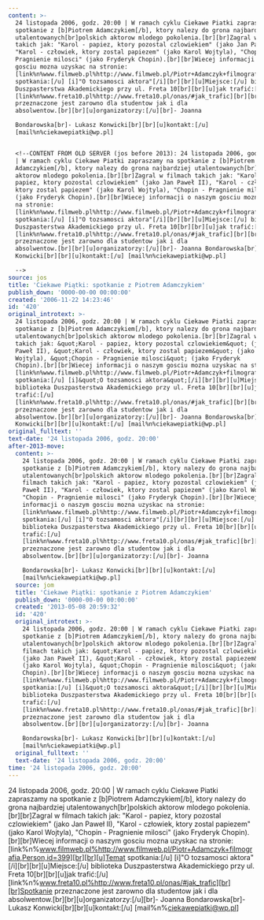 ```yaml
---
content: >-
  24 listopada 2006, godz. 20:00 | W ramach cyklu Ciekawe Piatki zapraszamy na
  spotkanie z [b]Piotrem Adamczykiem[/b], ktory nalezy do grona najbardziej
  utalentowanych[br]polskich aktorow mlodego pokolenia.[br][br]Zagral w filmach
  takich jak: "Karol - papiez, ktory pozostal czlowiekiem" (jako Jan Paweł II),
  "Karol - człowiek, ktory zostal papiezem" (jako Karol Wojtyla), "Chopin -
  Pragnienie milosci" (jako Fryderyk Chopin).[br][br]Wiecej informacji o naszym
  gosciu mozna uzyskac na stronie:
  [link%n%www.filmweb.pl%http://www.filmweb.pl/Piotr+Adamczyk+filmografia,Person,id=399][br][br][u]Temat
  spotkania:[/u] [i]"O tozsamosci aktora"[/i][br][br][u]Miejsce:[/u] biblioteka
  Duszpasterstwa Akademickiego przy ul. Freta 10[br][br][u]jak trafić:[/u]
  [link%n%www.freta10.pl%http://www.freta10.pl/onas/#jak_trafic][br][br]Spotkanie
  przeznaczone jest zarowno dla studentow jak i dla
  absolwentow.[br][br][u]organizatorzy:[/u][br]- Joanna 

  Bondarowska[br]- Lukasz Konwicki[br][br][u]kontakt:[/u]
  [mail%n%ciekawepiatki@wp.pl]


  <!--CONTENT FROM OLD SERVER (jos before 2013): 24 listopada 2006, godz. 20:00
  | W ramach cyklu Ciekawe Piatki zapraszamy na spotkanie z [b]Piotrem
  Adamczykiem[/b], ktory nalezy do grona najbardziej utalentowanych[br]polskich
  aktorow mlodego pokolenia.[br][br]Zagral w filmach takich jak: "Karol -
  papiez, ktory pozostal czlowiekiem" (jako Jan Paweł II), "Karol - człowiek,
  ktory zostal papiezem" (jako Karol Wojtyla), "Chopin - Pragnienie milosci"
  (jako Fryderyk Chopin).[br][br]Wiecej informacji o naszym gosciu mozna uzyskac
  na stronie:
  [link%n%www.filmweb.pl%http://www.filmweb.pl/Piotr+Adamczyk+filmografia,Person,id=399][br][br][u]Temat
  spotkania:[/u] [i]"O tozsamosci aktora"[/i][br][br][u]Miejsce:[/u] biblioteka
  Duszpasterstwa Akademickiego przy ul. Freta 10[br][br][u]jak trafić:[/u]
  [link%n%www.freta10.pl%http://www.freta10.pl/onas/#jak_trafic][br][br]Spotkanie
  przeznaczone jest zarowno dla studentow jak i dla
  absolwentow.[br][br][u]organizatorzy:[/u][br]- Joanna Bondarowska[br]- Lukasz
  Konwicki[br][br][u]kontakt:[/u] [mail%n%ciekawepiatki@wp.pl]

  -->
source: jos
title: 'Ciekawe Piątki: spotkanie z Piotrem Adamczykiem'
publish_down: '0000-00-00 00:00:00'
created: '2006-11-22 14:23:46'
id: '420'
original_introtext: >-
  24 listopada 2006, godz. 20:00 | W ramach cyklu Ciekawe Piatki zapraszamy na
  spotkanie z [b]Piotrem Adamczykiem[/b], ktory nalezy do grona najbardziej
  utalentowanych[br]polskich aktorow mlodego pokolenia.[br][br]Zagral w filmach
  takich jak: &quot;Karol - papiez, ktory pozostal czlowiekiem&quot; (jako Jan
  Paweł II), &quot;Karol - człowiek, ktory zostal papiezem&quot; (jako Karol
  Wojtyla), &quot;Chopin - Pragnienie milosci&quot; (jako Fryderyk
  Chopin).[br][br]Wiecej informacji o naszym gosciu mozna uzyskac na stronie:
  [link%n%www.filmweb.pl%http://www.filmweb.pl/Piotr+Adamczyk+filmografia,Person,id=399][br][br][u]Temat
  spotkania:[/u] [i]&quot;O tozsamosci aktora&quot;[/i][br][br][u]Miejsce:[/u]
  biblioteka Duszpasterstwa Akademickiego przy ul. Freta 10[br][br][u]jak
  trafić:[/u]
  [link%n%www.freta10.pl%http://www.freta10.pl/onas/#jak_trafic][br][br]Spotkanie
  przeznaczone jest zarowno dla studentow jak i dla
  absolwentow.[br][br][u]organizatorzy:[/u][br]- Joanna Bondarowska[br]- Lukasz
  Konwicki[br][br][u]kontakt:[/u] [mail%n%ciekawepiatki@wp.pl]
original_fulltext: ''
text-date: '24 listopada 2006, godz. 20:00'
after-2013-move:
  content: >-
    24 listopada 2006, godz. 20:00 | W ramach cyklu Ciekawe Piatki zapraszamy na
    spotkanie z [b]Piotrem Adamczykiem[/b], ktory nalezy do grona najbardziej
    utalentowanych[br]polskich aktorow mlodego pokolenia.[br][br]Zagral w
    filmach takich jak: "Karol - papiez, ktory pozostal czlowiekiem" (jako Jan
    Paweł II), "Karol - człowiek, ktory zostal papiezem" (jako Karol Wojtyla),
    "Chopin - Pragnienie milosci" (jako Fryderyk Chopin).[br][br]Wiecej
    informacji o naszym gosciu mozna uzyskac na stronie:
    [link%n%www.filmweb.pl%http://www.filmweb.pl/Piotr+Adamczyk+filmografia,Person,id=399][br][br][u]Temat
    spotkania:[/u] [i]"O tozsamosci aktora"[/i][br][br][u]Miejsce:[/u]
    biblioteka Duszpasterstwa Akademickiego przy ul. Freta 10[br][br][u]jak
    trafić:[/u]
    [link%n%www.freta10.pl%http://www.freta10.pl/onas/#jak_trafic][br][br]Spotkanie
    przeznaczone jest zarowno dla studentow jak i dla
    absolwentow.[br][br][u]organizatorzy:[/u][br]- Joanna 

    Bondarowska[br]- Lukasz Konwicki[br][br][u]kontakt:[/u]
    [mail%n%ciekawepiatki@wp.pl]
  source: jom
  title: 'Ciekawe Piątki: spotkanie z Piotrem Adamczykiem'
  publish_down: '0000-00-00 00:00:00'
  created: '2013-05-08 20:59:32'
  id: '420'
  original_introtext: >-
    24 listopada 2006, godz. 20:00 | W ramach cyklu Ciekawe Piatki zapraszamy na
    spotkanie z [b]Piotrem Adamczykiem[/b], ktory nalezy do grona najbardziej
    utalentowanych[br]polskich aktorow mlodego pokolenia.[br][br]Zagral w
    filmach takich jak: &quot;Karol - papiez, ktory pozostal czlowiekiem&quot;
    (jako Jan Paweł II), &quot;Karol - człowiek, ktory zostal papiezem&quot;
    (jako Karol Wojtyla), &quot;Chopin - Pragnienie milosci&quot; (jako Fryderyk
    Chopin).[br][br]Wiecej informacji o naszym gosciu mozna uzyskac na stronie:
    [link%n%www.filmweb.pl%http://www.filmweb.pl/Piotr+Adamczyk+filmografia,Person,id=399][br][br][u]Temat
    spotkania:[/u] [i]&quot;O tozsamosci aktora&quot;[/i][br][br][u]Miejsce:[/u]
    biblioteka Duszpasterstwa Akademickiego przy ul. Freta 10[br][br][u]jak
    trafić:[/u]
    [link%n%www.freta10.pl%http://www.freta10.pl/onas/#jak_trafic][br][br]Spotkanie
    przeznaczone jest zarowno dla studentow jak i dla
    absolwentow.[br][br][u]organizatorzy:[/u][br]- Joanna 

    Bondarowska[br]- Lukasz Konwicki[br][br][u]kontakt:[/u]
    [mail%n%ciekawepiatki@wp.pl]
  original_fulltext: ''
  text-date: '24 listopada 2006, godz. 20:00'
time: '24 listopada 2006, godz. 20:00'
---
```

24 listopada 2006, godz. 20:00 | W ramach cyklu Ciekawe Piatki zapraszamy na spotkanie z [b]Piotrem Adamczykiem[/b], ktory nalezy do grona najbardziej utalentowanych[br]polskich aktorow mlodego pokolenia.[br][br]Zagral w filmach takich jak: "Karol - papiez, ktory pozostal czlowiekiem" (jako Jan Paweł II), "Karol - człowiek, ktory zostal papiezem" (jako Karol Wojtyla), "Chopin - Pragnienie milosci" (jako Fryderyk Chopin).[br][br]Wiecej informacji o naszym gosciu mozna uzyskac na stronie: [link%n%www.filmweb.pl%http://www.filmweb.pl/Piotr+Adamczyk+filmografia,Person,id=399][br][br][u]Temat spotkania:[/u] [i]"O tozsamosci aktora"[/i][br][br][u]Miejsce:[/u] biblioteka Duszpasterstwa Akademickiego przy ul. Freta 10[br][br][u]jak trafić:[/u] [link%n%www.freta10.pl%http://www.freta10.pl/onas/#jak_trafic][br][br]Spotkanie przeznaczone jest zarowno dla studentow jak i dla absolwentow.[br][br][u]organizatorzy:[/u][br]- Joanna 
Bondarowska[br]- Lukasz Konwicki[br][br][u]kontakt:[/u] [mail%n%ciekawepiatki@wp.pl]

<!--CONTENT FROM OLD SERVER (jos before 2013): 24 listopada 2006, godz. 20:00 | W ramach cyklu Ciekawe Piatki zapraszamy na spotkanie z [b]Piotrem Adamczykiem[/b], ktory nalezy do grona najbardziej utalentowanych[br]polskich aktorow mlodego pokolenia.[br][br]Zagral w filmach takich jak: "Karol - papiez, ktory pozostal czlowiekiem" (jako Jan Paweł II), "Karol - człowiek, ktory zostal papiezem" (jako Karol Wojtyla), "Chopin - Pragnienie milosci" (jako Fryderyk Chopin).[br][br]Wiecej informacji o naszym gosciu mozna uzyskac na stronie: [link%n%www.filmweb.pl%http://www.filmweb.pl/Piotr+Adamczyk+filmografia,Person,id=399][br][br][u]Temat spotkania:[/u] [i]"O tozsamosci aktora"[/i][br][br][u]Miejsce:[/u] biblioteka Duszpasterstwa Akademickiego przy ul. Freta 10[br][br][u]jak trafić:[/u] [link%n%www.freta10.pl%http://www.freta10.pl/onas/#jak_trafic][br][br]Spotkanie przeznaczone jest zarowno dla studentow jak i dla absolwentow.[br][br][u]organizatorzy:[/u][br]- Joanna Bondarowska[br]- Lukasz Konwicki[br][br][u]kontakt:[/u] [mail%n%ciekawepiatki@wp.pl]
-->

<!--{{json:{"created_date":"2006-11-22 14:23:46","publish_down":"0000-00-00 00:00:00","id":"420"}}}-->